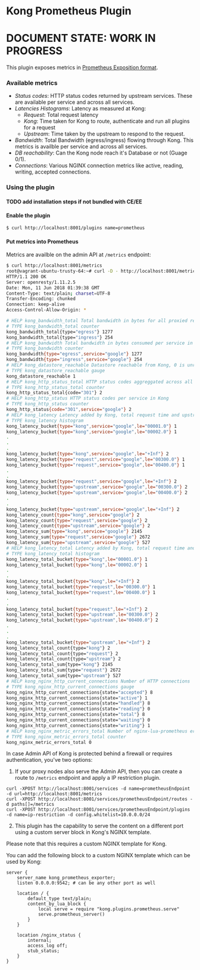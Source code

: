 # Kong Prometheus Plugin

# DOCUMENT STATE: WORK IN PROGRESS

This plugin exposes metrics in [Prometheus Exposition format](https://github.com/prometheus/docs/blob/master/content/docs/instrumenting/exposition_formats.md).


### Available metrics
- *Status codes*: HTTP status codes returned by upstream services. 
  These are available per service and across all services.
- *Latencies Histograms*: Latency as measured at Kong:
   - *Request*: Total request latency 
   - *Kong*: Time taken for Kong to route, authenticate and run all plugins for a request
   - *Upstream*: Time taken by the upstream to respond to the request.
- *Bandwidth*: Total Bandwidth (egress/ingress) flowing through Kong.
  This metrics is availble per service and across all services.
- *DB reachability*: Can the Kong node reach it's Database or not (Guage 0/1).
- *Connections*: Various NGINX connection metrics like active, reading, writing,
  accepted connections.


### Using the plugin

#### TODO add installation steps if not bundled with CE/EE

#### Enable the plugin
```bash
$ curl http://localhost:8001/plugins name=prometheus
```

#### Put metrics into Prometheus
Metrics are availble on the admin API at `/metrics` endpoint:
```bash
$ curl http://localhost:8001/metrics
root@vagrant-ubuntu-trusty-64:~# curl -D - http://localhost:8001/metrics
HTTP/1.1 200 OK
Server: openresty/1.11.2.5
Date: Mon, 11 Jun 2018 01:39:38 GMT
Content-Type: text/plain; charset=UTF-8
Transfer-Encoding: chunked
Connection: keep-alive
Access-Control-Allow-Origin: *

# HELP kong_bandwidth_total Total bandwidth in bytes for all proxied requests in Kong
# TYPE kong_bandwidth_total counter
kong_bandwidth_total{type="egress"} 1277
kong_bandwidth_total{type="ingress"} 254
# HELP kong_bandwidth Total bandwidth in bytes consumed per service in Kong
# TYPE kong_bandwidth counter
kong_bandwidth{type="egress",service="google"} 1277
kong_bandwidth{type="ingress",service="google"} 254
# HELP kong_datastore_reachable Datastore reachable from Kong, 0 is unreachable
# TYPE kong_datastore_reachable gauge
kong_datastore_reachable 1
# HELP kong_http_status_total HTTP status codes aggreggated across all services in Kong
# TYPE kong_http_status_total counter
kong_http_status_total{code="301"} 2
# HELP kong_http_status HTTP status codes per service in Kong
# TYPE kong_http_status counter
kong_http_status{code="301",service="google"} 2
# HELP kong_latency Latency added by Kong, total request time and upstream latency for each service in Kong
# TYPE kong_latency histogram
kong_latency_bucket{type="kong",service="google",le="00001.0"} 1
kong_latency_bucket{type="kong",service="google",le="00002.0"} 1
.
.
.
kong_latency_bucket{type="kong",service="google",le="+Inf"} 2
kong_latency_bucket{type="request",service="google",le="00300.0"} 1
kong_latency_bucket{type="request",service="google",le="00400.0"} 1
.
.
kong_latency_bucket{type="request",service="google",le="+Inf"} 2
kong_latency_bucket{type="upstream",service="google",le="00300.0"} 2
kong_latency_bucket{type="upstream",service="google",le="00400.0"} 2
.
.
kong_latency_bucket{type="upstream",service="google",le="+Inf"} 2
kong_latency_count{type="kong",service="google"} 2
kong_latency_count{type="request",service="google"} 2
kong_latency_count{type="upstream",service="google"} 2
kong_latency_sum{type="kong",service="google"} 2145
kong_latency_sum{type="request",service="google"} 2672
kong_latency_sum{type="upstream",service="google"} 527
# HELP kong_latency_total Latency added by Kong, total request time and upstream latency aggreggated across all services in Kong
# TYPE kong_latency_total histogram
kong_latency_total_bucket{type="kong",le="00001.0"} 1
kong_latency_total_bucket{type="kong",le="00002.0"} 1
.
.
kong_latency_total_bucket{type="kong",le="+Inf"} 2
kong_latency_total_bucket{type="request",le="00300.0"} 1
kong_latency_total_bucket{type="request",le="00400.0"} 1
.
.
kong_latency_total_bucket{type="request",le="+Inf"} 2
kong_latency_total_bucket{type="upstream",le="00300.0"} 2
kong_latency_total_bucket{type="upstream",le="00400.0"} 2
.
.
.
kong_latency_total_bucket{type="upstream",le="+Inf"} 2
kong_latency_total_count{type="kong"} 2
kong_latency_total_count{type="request"} 2
kong_latency_total_count{type="upstream"} 2
kong_latency_total_sum{type="kong"} 2145
kong_latency_total_sum{type="request"} 2672
kong_latency_total_sum{type="upstream"} 527
# HELP kong_nginx_http_current_connections Number of HTTP connections
# TYPE kong_nginx_http_current_connections gauge
kong_nginx_http_current_connections{state="accepted"} 8
kong_nginx_http_current_connections{state="active"} 1
kong_nginx_http_current_connections{state="handled"} 8
kong_nginx_http_current_connections{state="reading"} 0
kong_nginx_http_current_connections{state="total"} 8
kong_nginx_http_current_connections{state="waiting"} 0
kong_nginx_http_current_connections{state="writing"} 1
# HELP kong_nginx_metric_errors_total Number of nginx-lua-prometheus errors
# TYPE kong_nginx_metric_errors_total counter
kong_nginx_metric_errors_total 0

```

In case Admin API of Kong is protected behind a firewall or requires
authentication, you've two options:

1. If your proxy nodes also serve the Admin API, then you can create a route
to `/metrics` endpoint and apply a IP restriction plugin.
```
curl -XPOST http://localhost:8001/services -d name=prometheusEndpoint -d url=http://localhost:8001/metrics
curl -XPOST http://localhost:8001/services/prometheusEndpoint/routes -d paths[]=/metrics
curl -XPOST http://localhost:8001/services/prometheusEndpoint/plugins -d name=ip-restriction -d config.whitelist=10.0.0.0/24
```

2. This plugin has the capability to serve the content on a
different port using a custom server block in Kong's NGINX template.

Please note that this requires a custom NGINX template for Kong.

You can add the following block to a custom NGINX template which can be used by Kong:
```
server {
    server_name kong_prometheus_exporter;
    listen 0.0.0.0:9542; # can be any other port as well

    location / {
        default_type text/plain;
        content_by_lua_block {
            local serve = require "kong.plugins.prometheus.serve"
            serve.prometheus_server()
        }
    }

    location /nginx_status {
        internal;
        access_log off;
        stub_status;
    }
}
```
